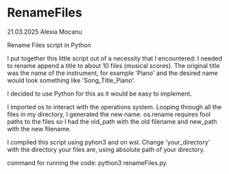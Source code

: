 # RenameFiles
21.03.2025
Alexia Mocanu

Rename Files script in Python

I put together this little script out of a necessity that I encountered: I needed to rename append a title to about 10 files (musical scores).
The original title was the name of the instrument, for example 'Piano' and the desired name would look something like 'Song_Title_Piano'.

I decided to use Python for this as it would be easy to implement.

I imported os to interact with the operations system.
Looping through all the files in my directory, I generated the new name.
os.rename requires fool paths to the files so I had the old_path with the old filename and new_path with the new filename.

I compiled this script using pyhon3 and on wsl.
Change 'your_directory' with the directory your files are, using absolute path of your directory.

command for running the code: python3 renameFiles.py
